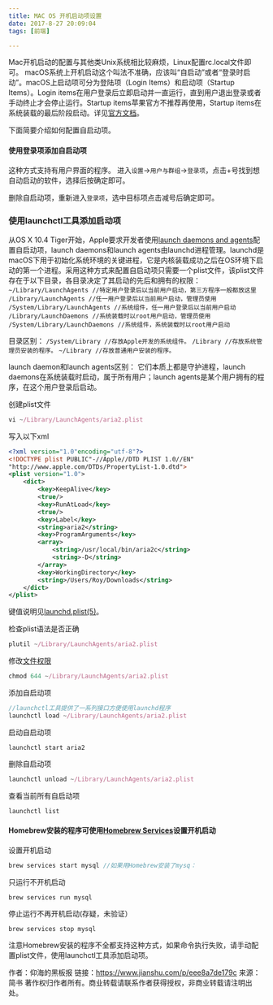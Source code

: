 ```yaml
---
title: MAC OS 开机启动项设置
date: 2017-8-27 20:09:04
tags: [前端]

---
```


Mac开机启动的配置与其他类Unix系统相比较麻烦，Linux配置rc.local文件即可。
 macOS系统上开机启动这个叫法不准确，应该叫“自启动”或者“登录时启动”。macOS上启动项可分为登陆项（Login Items）和启动项（Startup Items）。Login items在用户登录后立即启动并一直运行，直到用户退出登录或者手动终止才会停止运行。Startup items苹果官方不推荐再使用，Startup items在系统装载的最后阶段启动。详见[官方文档](https://link.jianshu.com?t=https%3A%2F%2Fdeveloper.apple.com%2Flibrary%2Fcontent%2Fdocumentation%2FMacOSX%2FConceptual%2FBPSystemStartup%2FChapters%2FIntroduction.html%23%2F%2Fapple_ref%2Fdoc%2Fuid%2F10000172i-SW1-SW1)。

下面简要介绍如何配置自启动项。

#### 使用登录项添加自启动项

这种方式支持有用户界面的程序。
 进入`设置`->`用户与群组`->`登录项`，点击+号找到想自动启动的软件，选择后按确定即可。

删除自启动项，重新进入`登录项`，选中目标项点击减号后确定即可。

### 使用launchctl工具添加启动项

从OS X 10.4 Tiger开始，Apple要求开发者使用[launch daemons and agents](https://link.jianshu.com?t=https%3A%2F%2Fdeveloper.apple.com%2Flibrary%2Fmac%2Fdocumentation%2FMacOSX%2FConceptual%2FBPSystemStartup%2FChapters%2FCreatingLaunchdJobs.html)配置自启动项，launch daemons和launch agents由launchd进程管理。launchd是macOS下用于初始化系统环境的关键进程，它是内核装载成功之后在OS环境下启动的第一个进程。采用这种方式来配置自启动项只需要一个plist文件，该plist文件存在于以下目录，各目录决定了其启动的先后和拥有的权限：
 `~/Library/LaunchAgents //特定用户登录后以当前用户启动，第三方程序一般都放这里`
 `/Library/LaunchAgents //任一用户登录后以当前用户启动，管理员使用`
 `/System/Library/LaunchAgents //系统组件，任一用户登录后以当前用户启动`
 `/Library/LaunchDaemons //系统装载时以root用户启动，管理员使用`
 `/System/Library/LaunchDaemons //系统组件，系统装载时以root用户启动`

目录区别：
 `/System/Library //存放Apple开发的系统组件。`
 `/Library //存放系统管理员安装的程序。`
 `~/Library //存放普通用户安装的程序。`

launch daemon和launch agents区别：
 它们本质上都是守护进程，launch daemons在系统装载时启动，属于所有用户；launch agents是某个用户拥有的程序，在这个用户登录后启动。

创建plist文件



```jsx
vi ~/Library/LaunchAgents/aria2.plist
```

写入以下xml



```xml
<?xml version="1.0"encoding="utf-8"?>
<!DOCTYPE plist PUBLIC"-//Apple//DTD PLIST 1.0//EN"
"http://www.apple.com/DTDs/PropertyList-1.0.dtd">
<plist version="1.0">
    <dict>
        <key>KeepAlive</key>
        <true/>
        <key>RunAtLoad</key>
        <true/>
        <key>Label</key>
        <string>aria2</string>
        <key>ProgramArguments</key>
        <array>
            <string>/usr/local/bin/aria2c</string>
            <string>-D</string>
        </array>
        <key>WorkingDirectory</key>
        <string>/Users/Roy/Downloads</string>
    </dict>
</plist>
```

键值说明见[launchd.plist(5)](https://link.jianshu.com/?t=https://developer.apple.com/legacy/library/documentation/Darwin/Reference/ManPages/man5/launchd.plist.5.html#//apple_ref/doc/man/5/launchd.plist)。

检查plist语法是否正确



```jsx
plutil ~/Library/LaunchAgents/aria2.plist 
```

修改[文件权限](https://link.jianshu.com?t=https%3A%2F%2Fss64.com%2Fbash%2Fchmod.html)



```jsx
chmod 644 ~/Library/LaunchAgents/aria2.plist
```

添加自启动项



```jsx
//launchctl工具提供了一系列接口方便使用launchd程序
launchctl load ~/Library/LaunchAgents/aria2.plist
```

启动自启动项



```undefined
launchctl start aria2
```

删除自启动项



```jsx
launchctl unload ~/Library/LaunchAgents/aria2.plist
```

查看当前所有自启动项



```cpp
launchctl list
```

#### Homebrew安装的程序可使用[Homebrew Services](https://link.jianshu.com?t=https%3A%2F%2Fgithub.com%2FHomebrew%2Fhomebrew-services)设置开机启动

设置开机启动



```cpp
brew services start mysql //如果用Homebrew安装了mysq：
```

只运行不开机启动



```undefined
brew services run mysql
```

停止运行不再开机启动(存疑，未验证）



```undefined
brew services stop mysql
```

注意Homebrew安装的程序不全都支持这种方式，如果命令执行失败，请手动配置plist文件，使用launchctl工具添加启动项。



作者：仰海的黑板报
链接：https://www.jianshu.com/p/eee8a7de179c
来源：简书
著作权归作者所有。商业转载请联系作者获得授权，非商业转载请注明出处。